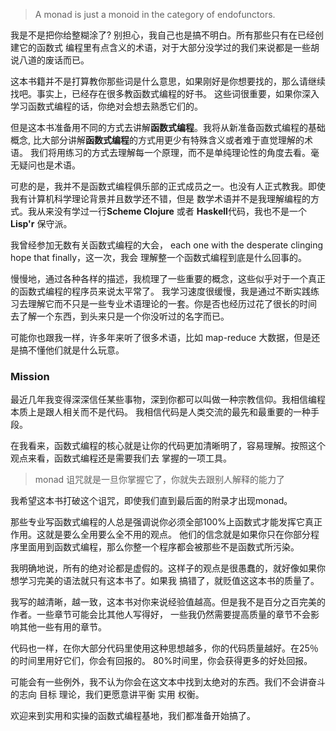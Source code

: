 > A monad is just a monoid in the category of endofunctors.

我是不是把你给整糊涂了? 别担心，我自己也是搞不明白。所有那些只有在已经创建它的函数式
编程里有点含义的术语，对于大部分没学过的我们来说都是一些胡说八道的废话而已。

这本书籍并不是打算教你那些词是什么意思，如果刚好是你想要找的，那么请继续找吧。事实上，已经存在很多教函数式编程的好书。
这些词很重要，如果你深入学习函数式编程的话，你绝对会想去熟悉它们的。

但是这本书准备用不同的方式去讲解**函数式编程**。我将从新准备函数式编程的基础概念,
比大部分讲解**函数式编程**的方式用更少有特殊含义或者难于直觉理解的术语。
我们将用练习的方式去理解每一个原理，而不是单纯理论性的角度去看。毫无疑问也是术语。

可悲的是，我并不是函数式编程俱乐部的正式成员之一。也没有人正式教我。即使我有计算机科学理论背景并且数学还不错，但是
数学术语并不是我理解编程的方式。我从来没有学过一行**Scheme Clojure** 或者 **Haskell**代码，我也不是一个**Lisp'r**
保守派。

我曾经参加无数有关函数式编程的大会， each one with the desperate clinging hope that finally，这一次，我会
理解整一个函数式编程到底是什么回事的。

慢慢地，通过各种各样的描述，我梳理了一些重要的概念，这些似乎对于一个真正的函数式编程的程序员来说太平常了。
我学习速度很缓慢，我是通过不断实践练习去理解它而不只是一些专业术语理论的一套。你是否也经历过花了很长的时间
去了解一个东西，到头来只是一个你没听过的名字而已。

可能你也跟我一样，许多年来听了很多术语，比如 map-reduce 大数据，但是还是搞不懂他们就是什么玩意。


### Mission

最近几年我变得深深信任某些事物，深到你都可以叫做一种宗教信仰。我相信编程本质上是跟人相关而不是代码。
我相信代码是人类交流的最先和最重要的一种手段。

在我看来，函数式编程的核心就是让你的代码更加清晰明了，容易理解。按照这个观点来看，函数式编程还是需要我们去
掌握的一项工具。

> monad 诅咒就是一旦你掌握它了，你就失去跟别人解释的能力了

我希望这本书打破这个诅咒，即使我们直到最后面的附录才出现monad。

那些专业写函数式编程的人总是强调说你必须全部100%上函数式才能发挥它真正作用。这就是要么全用要么全不用的观点。
他们的信念就是如果你只在你部分程序里面用到函数式编程，那么你整一个程序都会被那些不是函数式所污染。

我明确地说，所有的绝对论都是虚假的。这样子的观点是很愚蠢的，就好像如果你想学习完美的语法就只有这本书了。如果我
搞错了，就贬值这这本书的质量了。

我写的越清晰，越一致，这本书对你来说经验值越高。但是我不是百分之百完美的作者。一些章节可能会比其他人写得好，
一些我仍然需要提高质量的章节不会影响其他一些有用的章节。

代码也一样，在你大部分代码里使用这种思想越多，你的代码质量越好。在25％的时间里用好它们，你会有回报的。
80%时间里，你会获得更多的好处回报。

可能会有一些例外，我不认为你会在这文本中找到太绝对的东西。我们不会讲奋斗的志向 目标 理论，我们更愿意讲平衡
实用 权衡。

欢迎来到实用和实操的函数式编程基地，我们都准备开始搞了。

